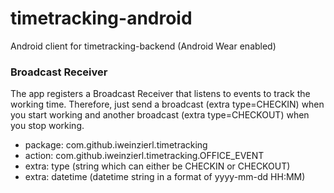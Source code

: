 # timetracking-android
Android client for timetracking-backend (Android Wear enabled)

### Broadcast Receiver
The app registers a Broadcast Receiver that listens to events to track the working time. Therefore, just
send a broadcast (extra type=CHECKIN) when you start working and another broadcast (extra type=CHECKOUT)
when you stop working.

* package: com.github.iweinzierl.timetracking
* action:  com.github.iweinzierl.timetracking.OFFICE_EVENT
* extra: type (string which can either be CHECKIN or CHECKOUT)
* extra: datetime (datetime string in a format of yyyy-mm-dd HH:MM)
